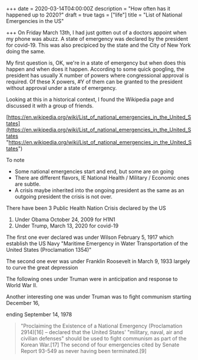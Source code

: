 +++
date = 2020-03-14T04:00:00Z
description = "How often has it happened up to 2020?"
draft = true
tags = ["life"]
title = "List of National Emergencies in the US"

+++
On Friday March 13th, I had just gotten out of a doctors appoint when my phone was abuzz. A state of emergency was declared by the president for covid-19. This was also precipiced by the state and the City of New York doing the same.

My first question is, OK, we're in a state of emergency but when does this happen and when does it happen. According to some quick googling, the president has usually X number of powers where congressional approval is required. Of these X powers, #Y of them can be granted to the president without approval under a state of emergency.

Looking at this in a historical context, I found the Wikipedia page and discussed it with a group of friends.

[https://en.wikipedia.org/wiki/List_of_national_emergencies_in_the_United_States](https://en.wikipedia.org/wiki/List_of_national_emergencies_in_the_United_States "https://en.wikipedia.org/wiki/List_of_national_emergencies_in_the_United_States")

To note

* Some national emergencies start and end, but some are on going
* There are different flavors, IE National Health  / Military / Economic ones  are subtle.
* A crisis maybe inherited into the ongoing president as the same as an outgoing president the crisis is not over.

There have been 3 Public Health Nation Crisis declared by the US

1. Under Obama	October 24, 2009 for H1N1
2. Under Trump, March 13, 2020 for covid-19

The first one ever declared was under Wilson February 5, 1917 which establish the US Navy "Maritime	Emergency in Water Transportation of the United States (Proclamation 1354)"

The second one ever was  under Franklin Roosevelt in 	March 9, 1933 largely to curve the great depression

The following ones under Truman were in anticipation and response to World War II.

Another interesting one was under Truman was to fight communism starting December 16,

ending September 14, 1978

> "Proclaiming the Existence of a National Emergency (Proclamation 2914)\[16\] – declared that the United States' "military, naval, air and civilian defenses" should be used to fight communism as part of the Korean War.\[17\] The second of four emergencies cited by Senate Report 93-549 as never having been terminated.\[9\]